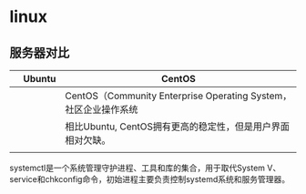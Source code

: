 # linux

## 服务器对比



|      | Ubuntu | CentOS                                                       |
| ---- | ------ | ------------------------------------------------------------ |
|      |        | CentOS（Community Enterprise Operating System，社区企业操作系统 |
|      |        | 相比Ubuntu, CentOS拥有更高的稳定性，但是用户界面相对欠缺。   |
|      |        |                                                              |





systemctl是一个系统管理守护进程、工具和库的集合，用于取代System V、service和chkconfig命令，初始进程主要负责控制systemd系统和服务管理器。